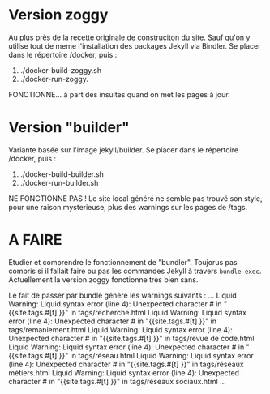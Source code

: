 
# Version zoggy

Au plus près de la recette originale de construciton du site.
Sauf qu'on y utilise tout de meme l'installation des packages
Jekyll via Bindler. Se placer dans le répertoire /docker, puis :

1. ./docker-build-zoggy.sh
2. ./docker-run-zoggy.

FONCTIONNE... à part des insultes quand on met les pages
à jour.

# Version "builder"

Variante basée sur l'image jekyll/builder.
Se placer dans le répertoire /docker, puis :

1. ./docker-build-builder.sh
2. ./docker-run-builder.sh

NE FONCTIONNE PAS ! Le site local généré ne semble pas trouvé
son style, pour une raison mysterieuse, plus des warnings sur les
pages de /tags.

# A FAIRE

Etudier et comprendre le fonctionnement de "bundler".
Toujorus pas compris si il fallait faire ou pas les commandes Jekyll
à travers `bundle exec`. Actuellement la version zoggy fonctionne
très bien sans.

Le fait de passer par bundle génère les warnings suivants :
    ...
    Liquid Warning: Liquid syntax error (line 4): Unexpected character # in "{{site.tags.#[t] }}" in tags/recherche.html
    Liquid Warning: Liquid syntax error (line 4): Unexpected character # in "{{site.tags.#[t] }}" in tags/remaniement.html
    Liquid Warning: Liquid syntax error (line 4): Unexpected character # in "{{site.tags.#[t] }}" in tags/revue de code.html
    Liquid Warning: Liquid syntax error (line 4): Unexpected character # in "{{site.tags.#[t] }}" in tags/réseau.html
    Liquid Warning: Liquid syntax error (line 4): Unexpected character # in "{{site.tags.#[t] }}" in tags/réseaux métiers.html
    Liquid Warning: Liquid syntax error (line 4): Unexpected character # in "{{site.tags.#[t] }}" in tags/réseaux sociaux.html
    ...

